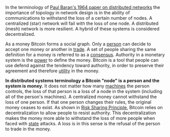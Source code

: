 In the terminology of [Paul Baran's 1964 paper on distributed networks](http://web.cs.ucla.edu/classes/cs217/Baran64.pdf) the importance of topology in network design is in the ability of communications to withstand the loss of a certain number of nodes. A centralized (star) network will fail with the loss of one node. A distributed (mesh) network is more resilient. A hybrid of these systems is considered decentralized.

As a money Bitcoin forms a social graph. Only a [person](Glossary#person) can decide to accept one money or another in [trade](Glossary#trade). A set of people sharing the same definition for a money is referred to as a [consensus](Glossary#consensus). Authority in a monetary system is the [power](Glossary#power) to define the money. Bitcoin is a tool that people can use defend against the tendency toward authority, in order to preserve their agreement and therefore [utility](Glossary#utility) in the money.

**In distributed systems terminology a Bitcoin "node" is a person and the system is money.** It does not matter how many [machines](Glossary#machine) the person controls, the loss of that person is a loss of a node in the system (including all of the person's machines). A centralized money cannot withstand the loss of one person. If that one person changes their rules, the original money ceases to exist. As shown in [Risk Sharing Principle](Risk-Sharing-Principle), Bitcoin relies on decentralization to allow people to resist authority. This decentralization makes the money more able to withstand the loss of more people when faced with [state](Glossary#state) attacks. A loss is in this sense is the refusal of the person to trade in the money.